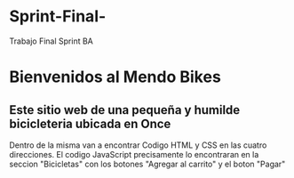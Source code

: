 # Sprint-Final-
Trabajo Final Sprint BA
<h1> Bienvenidos al Mendo Bikes  </h1>
<h2> Este sitio web de una pequeña y humilde bicicleteria ubicada en Once </h2>
<p> Dentro de la misma van a encontrar Codigo HTML y CSS en las cuatro direcciones. 
  El codigo JavaScript precisamente lo encontraran en la seccion "Bicicletas" con los botones "Agregar al carrito" y el boton "Pagar" </p>
